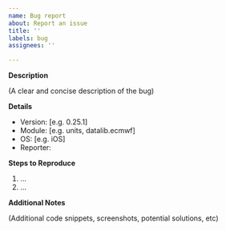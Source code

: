 ```yaml
---
name: Bug report
about: Report an issue
title: ''
labels: bug
assignees: ''

---
```


**Description**

(A clear and concise description of the bug)

**Details**

- Version: [e.g. 0.25.1]
- Module: [e.g. units, datalib.ecmwf]
- OS: [e.g. iOS]
- Reporter:

**Steps to Reproduce**

1. ...
2. ...

**Additional Notes**

(Additional code snippets, screenshots, potential solutions, etc)

